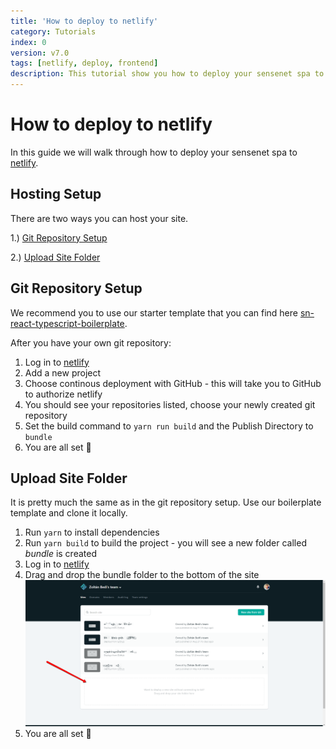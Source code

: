 ```yaml
---
title: 'How to deploy to netlify'
category: Tutorials
index: 0
version: v7.0
tags: [netlify, deploy, frontend]
description: This tutorial show you how to deploy your sensenet spa to netlify.
---
```


# How to deploy to netlify

In this guide we will walk through how to deploy your sensenet spa to [netlify](https://netlify.com).

## Hosting Setup

There are two ways you can host your site.

1.) [Git Repository Setup](#git-repository-setup)

2.) [Upload Site Folder](#upload-site-folder)

## Git Repository Setup

We recommend you to use our starter template that you can find here [sn-react-typescript-boilerplate](https://github.com/SenseNet/sn-client/tree/master/examples/sn-react-typescript-boilerplate).

After you have your own git repository:

1. Log in to [netlify](https://netlify.com)
2. Add a new project
3. Choose continous deployment with GitHub - this will take you to GitHub to authorize netlify
4. You should see your repositories listed, choose your newly created git repository
5. Set the build command to `yarn run build` and the Publish Directory to `bundle`
6. You are all set 🎉

## Upload Site Folder

It is pretty much the same as in the git repository setup. Use our boilerplate template and clone it locally.

1. Run `yarn` to install dependencies
2. Run `yarn build` to build the project - you will see a new folder called _bundle_ is created
3. Log in to [netlify](https://netlify.com)
4. Drag and drop the bundle folder to the bottom of the site
   ![drag and drop netlify](/img/posts/drag-n-drop-netlify.png)
5. You are all set 🎉
